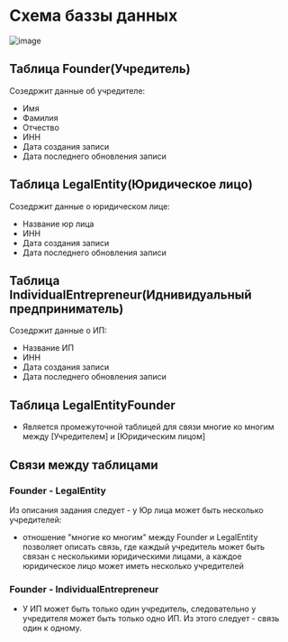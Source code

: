 ﻿# Схема баззы данных
![image](https://github.com/BanCSty/API/assets/67982113/ac5ae0e6-84a8-4697-92db-c57b85dd3dd5)

## Таблица Founder(Учредитель)
Созедржит данные об учредителе:
- Имя
- Фамилия
- Отчество
- ИНН
- Дата создания записи
- Дата последнего обновления записи

## Таблица LegalEntity(Юридическое лицо)
Созедржит данные о юридическом лице:
- Название юр лица
- ИНН
- Дата создания записи
- Дата последнего обновления записи

## Таблица IndividualEntrepreneur(Иднивидуальный предприниматель)
Созедржит данные о ИП:
- Название ИП
- ИНН
- Дата создания записи
- Дата последнего обновления записи

## Таблица LegalEntityFounder 
- Является промежуточной таблицей для связи многие ко многим между [Учредителем] и [Юридическим лицом]

## Связи между таблицами
### Founder - LegalEntity
Из описания задания следует - у Юр лица может быть несколько учредителей:
- отношение "многие ко многим" между Founder и LegalEntity позволяет описать связь,
 где каждый учредитель может быть связан с несколькими юридическими лицами, 
 а каждое юридическое лицо может иметь несколько учредителей

### Founder - IndividualEntrepreneur
- У ИП может быть только один учредитель, следовательно у учредителя может быть только одно ИП.
Из этого следует - связь один к одному.
